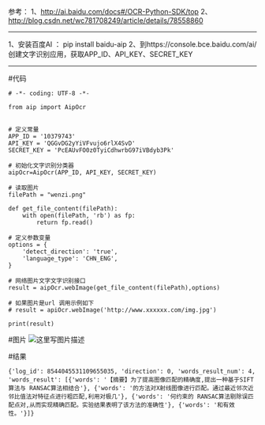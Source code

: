 参考：
1、http://ai.baidu.com/docs#/OCR-Python-SDK/top
2、http://blog.csdn.net/wc781708249/article/details/78558860


----------
1、安装百度AI ： pip install baidu-aip
2、到https://console.bce.baidu.com/ai/创建文字识别应用，获取APP_ID、API_KEY、SECRET_KEY


----------
#代码

```
# -*- coding: UTF-8 -*-  

from aip import AipOcr


# 定义常量  
APP_ID = '10379743'
API_KEY = 'QGGvDG2yYiVFvujo6rlX4SvD'
SECRET_KEY = 'PcEAUvFO0z0TyiCdhwrbG97iVBdyb3Pk'

# 初始化文字识别分类器
aipOcr=AipOcr(APP_ID, API_KEY, SECRET_KEY)

# 读取图片  
filePath = "wenzi.png"

def get_file_content(filePath):
    with open(filePath, 'rb') as fp:
        return fp.read()

# 定义参数变量
options = {
    'detect_direction': 'true',
    'language_type': 'CHN_ENG',
}

# 网络图片文字文字识别接口
result = aipOcr.webImage(get_file_content(filePath),options)

# 如果图片是url 调用示例如下
# result = apiOcr.webImage('http://www.xxxxxx.com/img.jpg')

print(result)
```
#图片
![这里写图片描述](http://img.blog.csdn.net/20171117113726754?watermark/2/text/aHR0cDovL2Jsb2cuY3Nkbi5uZXQvd2M3ODE3MDgyNDk=/font/5a6L5L2T/fontsize/400/fill/I0JBQkFCMA==/dissolve/70/gravity/SouthEast)

#结果

```
{'log_id': 8544045531109655035, 'direction': 0, 'words_result_num': 4, 'words_result': [{'words': '【摘要】为了提高图像匹配的精确度,提出一种基于SIFT算法与 RANSAC算法相结合'}, {'words': '的方法对X射线图像进行匹配。通过最近邻次近邻比值法对特征点进行粗匹配,利用对极几'}, {'words': '何约束的 RANSAC算法剔除误匹配点对,从而实现精确匹配。实验结果表明了该方法的准确性'}, {'words': '和有效性。'}]}
```